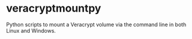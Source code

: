 # veracryptmountpy
Python scripts to mount a Veracrypt volume via the command line in both Linux and Windows.
